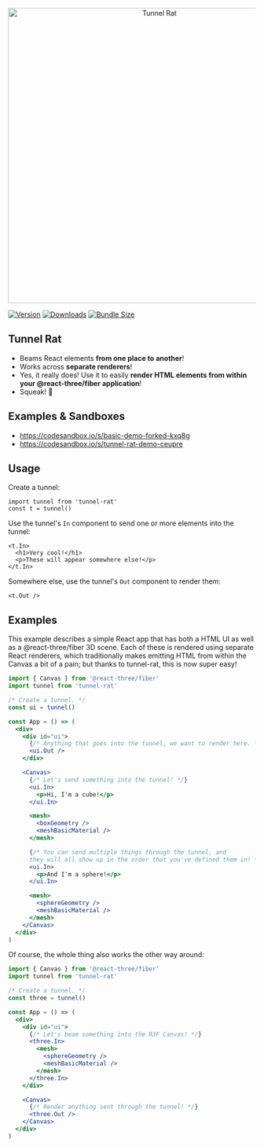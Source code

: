 <p align="center">
    <img src="https://user-images.githubusercontent.com/1061/185432665-ddfe409a-d399-4059-bd2f-bfefc2a97db1.png" alt="Tunnel Rat" height="600">
</p>

[![Version](https://img.shields.io/npm/v/tunnel-rat?style=for-the-badge)](https://www.npmjs.com/package/tunnel-rat)
[![Downloads](https://img.shields.io/npm/dt/tunnel-rat.svg?style=for-the-badge)](https://www.npmjs.com/package/tunnel-rat)
[![Bundle Size](https://img.shields.io/bundlephobia/min/tunnel-rat?label=bundle%20size&style=for-the-badge)](https://bundlephobia.com/result?p=tunnel-rat)

## Tunnel Rat

- Beams React elements **from one place to another**!
- Works across **separate renderers**!
- Yes, it really does! Use it to easily **render HTML elements from within your @react-three/fiber application**!
- Squeak! 🐀

## Examples & Sandboxes

- https://codesandbox.io/s/basic-demo-forked-kxq8g
- https://codesandbox.io/s/tunnel-rat-demo-ceupre

## Usage

Create a tunnel:

```tsx
import tunnel from 'tunnel-rat'
const t = tunnel()
```

Use the tunnel's `In` component to send one or more elements into the tunnel:

```tsx
<t.In>
  <h1>Very cool!</h1>
  <p>These will appear somewhere else!</p>
</t.In>
```

Somewhere else, use the tunnel's `Out` component to render them:

```tsx
<t.Out />
```

## Examples

This example describes a simple React app that has both a HTML UI as well as a @react-three/fiber 3D scene. Each of these is rendered using separate React renderers, which traditionally makes emitting HTML from within the Canvas a bit of a pain; but thanks to tunnel-rat, this is now super easy!

```jsx
import { Canvas } from '@react-three/fiber'
import tunnel from 'tunnel-rat'

/* Create a tunnel. */
const ui = tunnel()

const App = () => (
  <div>
    <div id="ui">
      {/* Anything that goes into the tunnel, we want to render here. */}
      <ui.Out />
    </div>

    <Canvas>
      {/* Let's send something into the tunnel! */}
      <ui.In>
        <p>Hi, I'm a cube!</p>
      </ui.In>

      <mesh>
        <boxGeometry />
        <meshBasicMaterial />
      </mesh>

      {/* You can send multiple things through the tunnel, and
      they will all show up in the order that you've defined them in! */}
      <ui.In>
        <p>And I'm a sphere!</p>
      </ui.In>

      <mesh>
        <sphereGeometry />
        <meshBasicMaterial />
      </mesh>
    </Canvas>
  </div>
)
```

Of course, the whole thing also works the other way around:

```jsx
import { Canvas } from '@react-three/fiber'
import tunnel from 'tunnel-rat'

/* Create a tunnel. */
const three = tunnel()

const App = () => (
  <div>
    <div id="ui">
      {/* Let's beam something into the R3F Canvas! */}
      <three.In>
        <mesh>
          <sphereGeometry />
          <meshBasicMaterial />
        </mesh>
      </three.In>
    </div>

    <Canvas>
      {/* Render anything sent through the tunnel! */}
      <three.Out />
    </Canvas>
  </div>
)
```
